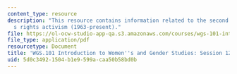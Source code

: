 ```yaml
---
content_type: resource
description: "This resource contains information related to the second wave of women\u2019\
  s rights activism (1963-present)."
file: https://ol-ocw-studio-app-qa.s3.amazonaws.com/courses/wgs-101-introduction-to-womens-and-gender-studies-fall-2014/5d0c34921504b1e9599acaa50b58bd0b_MITWGS_101F14_Sess12.pdf
file_type: application/pdf
resourcetype: Document
title: 'WGS.101 Introduction to Women''s and Gender Studies: Session 12 Lecture Outline'
uid: 5d0c3492-1504-b1e9-599a-caa50b58bd0b
---
```

